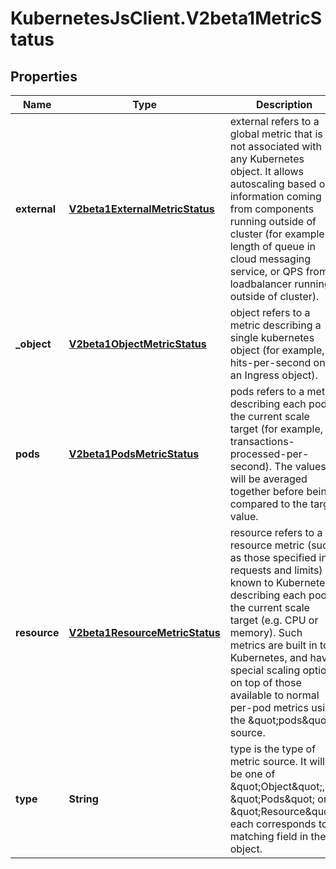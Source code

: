 # KubernetesJsClient.V2beta1MetricStatus

## Properties
Name | Type | Description | Notes
------------ | ------------- | ------------- | -------------
**external** | [**V2beta1ExternalMetricStatus**](V2beta1ExternalMetricStatus.md) | external refers to a global metric that is not associated with any Kubernetes object. It allows autoscaling based on information coming from components running outside of cluster (for example length of queue in cloud messaging service, or QPS from loadbalancer running outside of cluster). | [optional] 
**_object** | [**V2beta1ObjectMetricStatus**](V2beta1ObjectMetricStatus.md) | object refers to a metric describing a single kubernetes object (for example, hits-per-second on an Ingress object). | [optional] 
**pods** | [**V2beta1PodsMetricStatus**](V2beta1PodsMetricStatus.md) | pods refers to a metric describing each pod in the current scale target (for example, transactions-processed-per-second).  The values will be averaged together before being compared to the target value. | [optional] 
**resource** | [**V2beta1ResourceMetricStatus**](V2beta1ResourceMetricStatus.md) | resource refers to a resource metric (such as those specified in requests and limits) known to Kubernetes describing each pod in the current scale target (e.g. CPU or memory). Such metrics are built in to Kubernetes, and have special scaling options on top of those available to normal per-pod metrics using the \&quot;pods\&quot; source. | [optional] 
**type** | **String** | type is the type of metric source.  It will be one of \&quot;Object\&quot;, \&quot;Pods\&quot; or \&quot;Resource\&quot;, each corresponds to a matching field in the object. | 


